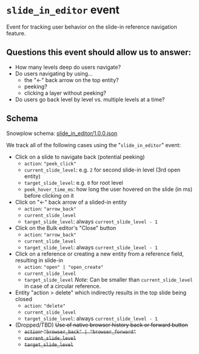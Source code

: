 # `slide_in_editor` event
Event for tracking user behavior on the slide-in reference navigation feature.

## Questions this event should allow us to answer:
* How many levels deep do users navigate?
* Do users navigating by using...
  * the "←" back arrow on the top entity?
  * peeking?
  * clicking a layer without peeking?
* Do users go back level by level vs. multiple levels at a time?

## Schema
Snowplow schema: [slide_in_editor/1.0.0.json](https://github.com/contentful/com.contentful-schema-registry/blob/master/schemas/com.contentful/slide_in_editor/jsonschema/1-0-0)

We track all of the following cases using the "`slide_in_editor`" event:

* Click on a slide to navigate back (potential peeking)
  * `action`: `"peek_click"`
  * `current_slide_level`: e.g. `2` for second slide-in level (3rd open entity)
  * `target_slide_level`: e.g. `0` for root level
  * `peek_hover_time_ms`: how long the user hovered on the slide (in ms) before clicking on it
* Click on "←" back arrow of a slided-in entity
  * `action`: `"arrow_back"`
  * `current_slide_level`
  * `target_slide_level`: always `current_slide_level - 1`
* Click on the Bulk editor's "Close" button
  * `action`: `"arrow_back"`
  * `current_slide_level`
  * `target_slide_level`: always `current_slide_level - 1`
* Click on a reference or creating a new entity from a reference field, resulting in slide-in
  * `action`: `"open" | "open_create"`
  * `current_slide_level`
  * `target_slide_level` *Note:* Can be smaller than `current_slide_level` in case of a circular reference.
* Entity "action > delete" which indirectly results in the top slide being closed
  * `action`: `"delete"`
  * `current_slide_level`
  * `target_slide_level`: always `current_slide_level - 1`
* (Dropped/TBD) ~~Use of native browser history back or forward button~~
  * ~~`action`: `"browser_back" | "browser_forward"`~~
  * ~~`current_slide_level`~~
  * ~~`target_slide_level`~~
